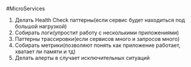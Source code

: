 #MicroServices 

1. Делать Health Check паттерны(если сервис будет находиться под большой нагрузкой)
2. Собирать логи(упростит работу с несколькими приложениями)
3. Паттерны трассировки(если сервисов много и запросов много)
4. Собирать метрики(позволяют понять как приложение работает, хватает ли памяти и тд)
5. Делать алерты в случает исключительных ситуаций